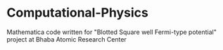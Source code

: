 # Computational-Physics
Mathematica code written for "Blotted Square well Fermi-type potential" project at Bhaba Atomic Research Center
